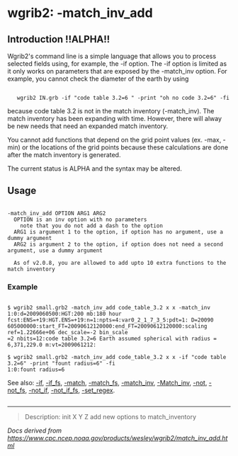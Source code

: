 # wgrib2: -match_inv_add

## Introduction !!ALPHA!!

Wgrib2's command line is a simple language that allows you
to process selected fields using, for example, the -if option.
The -if option is limited as it only works on
parameters that are exposed by the -match_inv option.
For example, you cannot check the diameter of the earth by using

```

   wgrib2 IN.grb -if "code table 3.2=6 " -print "oh no code 3.2=6" -fi

```

because code table 3.2 is not in the match inventory (-match_inv). The match
inventory has been expanding with time. However, there will alway be new needs
that need an expanded match inventory.

You cannot add functions that depend on the grid point values (ex. -max, -min) or
the locations of the grid points because these calculations are done after the
match inventory is generated.

The current status is ALPHA and the syntax may be altered.

## Usage

```

-match_inv_add OPTION ARG1 ARG2
  OPTION is an inv option with no parameters
    note that you do not add a dash to the option
  ARG1 is argument 1 to the option, if option has no argument, use a dummy argument
  ARG2 is argument 2 to the option, if option does not need a second argument, use a dummy argument

  As of v2.0.8, you are allowed to add upto 10 extra functions to the match inventory

```

### Example

```

$ wgrib2 small.grb2 -match_inv_add code_table_3.2 x x -match_inv
1:0:d=2009060500:HGT:200 mb:180 hour fcst:ENS=+19:HGT.ENS=+19:n=1:npts=4:var0_2_1_7_3_5:pdt=1: D=20090
605000000:start_FT=20090612120000:end_FT=20090612120000:scaling ref=1.22666e+06 dec_scale=-2 bin_scale
=2 nbits=12:code table 3.2=6 Earth assumed spherical with radius = 6,371,229.0 m:vt=2009061212:

$ wgrib2 small.grb2 -match_inv_add code_table_3.2 x x -if "code table 3.2=6" -print "fount radius=6" -fi
1:0:fount radius=6

```

See also:
[-if](./if.md),
[-if_fs](./if_fs.md),
[-match](./match.md),
[-match_fs](./match_fs.md),
[-match_inv](./match_inv.md),
[-Match_inv](./Match_inv.md),
[-not](./not.md),
[-not_fs](./not_fs.md),
[-not_if](./not_if.md),
[-not_if_fs](./not_if_fs.md),
[-set_regex](./set_regex.md).

```

```

---

> Description: init X Y Z add new options to match_inventory

_Docs derived from <https://www.cpc.ncep.noaa.gov/products/wesley/wgrib2/match_inv_add.html>_
